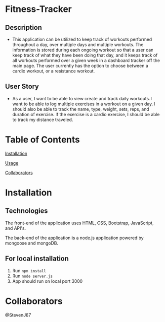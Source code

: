# Fitness-Tracker
## Description

* This application can be utilized to keep track of workouts performed throughout a day, over multiple days and multiple workouts. The information is stored during each ongoing workout so that a user can keep track of what they have been doing that day, and it keeps track of all workouts performed over a given week in a dashboard tracker off the main page.
The user currently has the option to choose between a cardio workout, or a resistance workout.

## User Story

* As a user, I want to be able to view create and track daily workouts. I want to be able to log multiple exercises in a workout on a given day. I should also be able to track the name, type, weight, sets, reps, and duration of exercise. If the exercise is a cardio exercise, I should be able to track my distance traveled.

# Table of Contents
[Installation](#installation)

[Usage](#usage)

[Collaborators](#collaborators)

# Installation

## Technologies
The front-end of the application uses HTML, CSS, Bootstrap, JavaScript, and API's.

The back-end of the application is a node.js application powered by mongoose and mongoDB.

## For local installation
1. Run `npm install`
2. Run `node server.js`
3. App should run on local port 3000

# Collaborators
@StevenJ87


